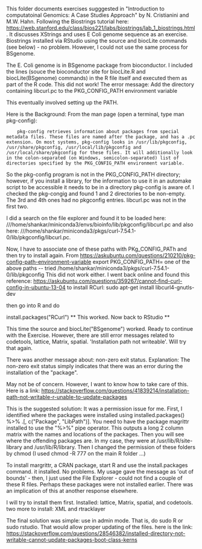 This folder documents exercises sugggested in "Introduction to computatoinal Genomics: A Case Studies Approach" by N. Cristianini and
M.W. Hahn. 
Following the Biostrings tutorial here: https://web.stanford.edu/class/bios221/labs/biostrings/lab_1_biostrings.html . It discusses XStrings and uses E Coli genome sequence as an exercise. Biostrings installed via RStudio using the source and biocLite commands (see below) - no problem. However, I could not use the same process for BSgenome. 

The E. Coli genome is in BSgenome package from bioconductor. I included the lines (souce the bioconductor site for biocLite.R and biocLite(BSgenome) commands) in the R file itself and executed them as part of the R code. This did not work! The error message: Add the directory containing libcurl.pc to the PKG_CONFIG_PATH environment variable 


This eventually involved setting up the PATH.

Here is the Background:
From the man page (open a terminal, type man pkg-config):

        pkg-config retrieves information about packages from special metadata files. These files are named after the package, and has a .pc extension. On most systems, pkg-config looks in /usr/lib/pkgconfig, /usr/share/pkgconfig, /usr/local/lib/pkgconfig and /usr/local/share/pkgconfig for these files. It will additionally look in the colon-separated (on Windows, semicolon-separated) list of directories specified by the PKG_CONFIG_PATH environment variable.

So the pkg-config program is not in the PKG_CONFIG_PATH directory; however, if you install a library, for the information to use it in an automake script to be accessible it needs to be in a directory pkg-config is aware of.
I checked the pkg-congig and found 1 and 2 directories to be non-empty. The 3rd and 4th ones had no pkgconfig entries. libcurl.pc was not in the first two. 

I did a search on the file explorer and found it to be loaded here: ///home/shankar/miniconda3/envs/bioinfo/lib/pkgconfig/libcurl.pc and also here: ///home/shankar/miniconda3/pkgs/curl-7.54.1-0/lib/pkgconfig/libcurl.pc.

Now, I have to associate one of these paths with PKg_CONFIG_PATh and then try to install again. 
From https://askubuntu.com/questions/210210/pkg-config-path-environment-variable
export PKG_CONFIG_PATH= one of the above paths -- tried /home/shankar/miniconda3/pkgs/curl-7.54.1-0/lib/pkgconfig
This did not work either.
I went back online and found this reference: https://askubuntu.com/questions/359267/cannot-find-curl-config-in-ubuntu-13-04
to install RCurl: 
sudo apt-get install libcurl4-gnutls-dev

then go into R and do

install.packages("RCurl")
** This worked. Now back to RStudio **

 This time the source and biocLite("BSgenome") worked. 
 Ready to continue with the Exercise. However, there are still error messages related to codetools, lattice, Matrix, spatial. 'Installation path not writeable'. Will try that again. 
 
 There was another message about: non-zero exit status. Explanation: The non-zero exit status simply indicates that there was an error during the installation of the "package". 
 
 May not be of concern. However, I want to know how to take care of this.
 Here is a link: https://stackoverflow.com/questions/41839214/installation-path-not-writable-r-unable-to-update-packages
 
 This is the suggested solution:
 It was a permission issue for me. First, I identified where the packages were installed using installed.packages() %>% .[, c("Package", "LibPath")]. You need to have the package magrittr installed to use the "%>%" pipe operator. This outputs a long 2 column matrix with the names and locations of the packages. Then you will see where the offending packages are. In my case, they were at /usr/lib/R/site-library and /usr/lib/R/library. Then I changed the permission of these folders by chmod (I used chmod -R 777 on the main R folder ...)
 
To install margrittr, a CRAN package, start R and use the install.packages command. it installed. No problems. My usage gave the message as 'out of bounds' - then, I just used the File Explorer - could not find a couple of these R files. Perhaps these packages were not installed earlier. There was an implication of this at another response elsewhere.

I will try to install them first. Installed: lattice, Matrix, spatial, and codetools. two more to install: XML and rtracklayer

The final solution was simple: use in admin mode. That is, do sudo R or sudo rstudio. That would allow proper updating of the files. here is the link: https://stackoverflow.com/questions/28546382/installed-directory-not-writable-cannot-update-packages-boot-class-kerns 



 
 
 
